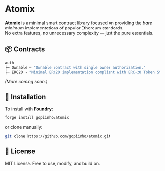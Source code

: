 # Atomix

**Atomix** is a minimal smart contract library focused on providing the _bare minimum_ implementations of popular Ethereum standards.  
No extra features, no unnecessary complexity — just the pure essentials.

## 📦 Contracts

```ml
auth
├─ Ownable — "Ownable contract with single owner authorization."
├─ ERC20 - "Minimal ERC20 implementation compliant with ERC-20 Token Standard."
```

_(More coming soon.)_

## 🚀 Installation

To install with [**Foundry**](https://github.com/foundry-rs/foundry):

```bash
forge install gopiinho/atomix
```

or clone manually:

```bash
git clone https://github.com/gopiinho/atomix.git
```

## 📜 License

MIT License.
Free to use, modify, and build on.
